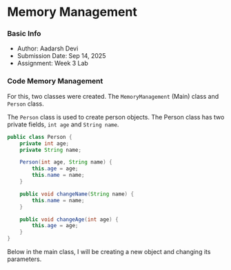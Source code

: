 # Memory Management

### Basic Info
- Author: Aadarsh Devi
- Submission Date: Sep 14, 2025
- Assignment: Week 3 Lab

### Code Memory Management

For this, two classes were created. The `MemoryManagement` (Main) class and `Person` class.

The `Person` class is used to create person objects. The Person class has two private fields, `int age`
and `String name`.

```java
public class Person {
    private int age;
    private String name;

    Person(int age, String name) {
        this.age = age;
        this.name = name;
    }

    public void changeName(String name) {
        this.name = name;
    }

    public void changeAge(int age) {
        this.age = age;
    }
}
```

Below in the main class, I will be creating a new object and changing its parameters.







